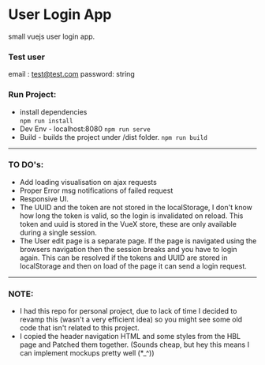 # User Login App
small vuejs user login app.

### Test user
email : test@test.com 
password: string

### Run Project:
 - install dependencies   
   `npm run install` 
 - Dev Env - localhost:8080
   `npm run serve` 
 - Build - builds the project under /dist folder.
   `npm run build`
    
-----
### TO DO's:

- Add loading visualisation on ajax requests
- Proper Error msg notifications of failed request
- Responsive UI.
- The UUID and the token are not stored in the localStorage, I don't know how long the token is valid, so the login is invalidated on reload.
  This token and uuid is stored in the VueX store, these are only available during a single session.
- The User edit page is a separate page. If the page is navigated using the browsers navigation then the session breaks and you have to login again.
  This can be resolved if the tokens and UUID are stored in localStorage and then on load of the page it can send a login request.

-----
### NOTE:
- I had this repo for personal project, due to lack of time I decided to revamp this (wasn't a very efficient idea) so you might see some old code that isn't related to this project.
- I copied the header navigation HTML and some styles from the HBL page and Patched them together. (Sounds cheap, but hey this means I can implement mockups pretty well (*_^))
